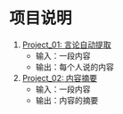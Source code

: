 # 项目说明
1. [Project_01: 言论自动提取](https://github.com/DraculaXly/NLP/tree/master/Assignments/Projects/Project_01)
   - 输入：一段内容
   - 输出：每个人说的内容
2. [Project_02: 内容摘要](https://github.com/DraculaXly/NLP/tree/master/Assignments/Projects/Project_02)
   - 输入：一段内容
   - 输出：内容的摘要
